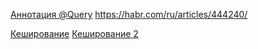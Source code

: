 [Аннотация @Query](https://sysout.ru/annotatsiya-query/)
https://habr.com/ru/articles/444240/

[Кеширование](https://habr.com/ru/articles/465667/)
[Кеширование 2](https://javarush.com/quests/lectures/questspring.level06.lecture22)